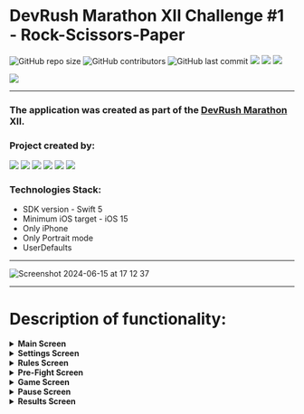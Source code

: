 # DevRush Marathon XII Challenge #1 - Rock-Scissors-Paper
![GitHub repo size](https://img.shields.io/github/repo-size/Qewhouse/EpicRPS)  ![GitHub contributors](https://img.shields.io/github/contributors/Qewhouse/EpicRPS)   ![GitHub last commit](https://img.shields.io/github/last-commit/Qewhouse/EpicRPS) ![][ios] ![][swift] ![][uikit]

![](https://github.com/Qewhouse/EpicRPS/blob/develop/appBanner.gif)

---

### The application was created as part of the <a href="https://t.me/devrush_community/13663">DevRush Marathon</a> XII.

### Project created by:
<p align="left"> 
<a href="https://github.com/Qewhouse">
<img src="https://img.shields.io/badge/Qewhouse (TeamLead)-blue"/></a>
<a href="https://github.com/STASART">
<img src="https://img.shields.io/badge/STASART-red"/></a>
<a href="https://github.com/nurishok">
<img src="https://img.shields.io/badge/nurishok-green"/></a>
<a href="https://github.com/ValentinaPopovaA">
<img src="https://img.shields.io/badge/ValentinaPopovaA-cyan"/></a>
<a href="https://github.com/MaksimIsAvailable">
<img src="https://img.shields.io/badge/MaksimIsAvailable-yellow"/></a>
<a href="https://github.com/Otarkush">
<img src="https://img.shields.io/badge/Otarkush-purple"/></a>

</p>

### Technologies Stack:
* SDK version - Swift 5
* Minimum iOS target - iOS 15
* Only iPhone
* Only Portrait mode
* UserDefaults

---
![Screenshot 2024-06-15 at 17 12 37](https://github.com/Qewhouse/EpicRPS/assets/31271156/b9a1d91a-1af9-4d97-b7f5-4e22c483be42)

---
# Description of functionality:
<details>
<summary><strong>Main Screen</strong></summary>
  
* go to Rules Screen
* proceed to the Game
* go to Settings Screen
* go to Results Screen
  
<a href="https://ibb.co/q9RrpwK"><img src="https://i.ibb.co/Qn6KMGL/main.png" alt="main" width="300" height="650" border="0"></a>
  
</details>

<details>
<summary><strong>Settings Screen</strong></summary>
  
* ability to change game duration
* ability to change device theme from light to dark
* ability to change background music

<a href="https://ibb.co/j3BqprJ"><img src="https://i.ibb.co/frBZcxD/settings.png" alt="settings" width="300" height="650" border="0"></a>

</details>

<details>
<summary><strong>Rules Screen</strong></summary>
  
* description of game rules

<a href="https://ibb.co/YcC6ZCH"><img src="https://i.ibb.co/rxjgsjD/rules.png" alt="rules" width="300" height="650" border="0"></a>

</details>

<details>
<summary><strong>Pre-Fight Screen</strong></summary>
  
* Showing Players and their statistics

<a href="https://ibb.co/YWzkcjM"><img src="https://i.ibb.co/0XgMCJS/pre-fight.png" alt="pre-fight" width="300" height="650" border="0"></a>

</details>

<details>
<summary><strong>Game Screen</strong></summary>
  
* Game screen itself
* ability to pause the game

<a href="https://ibb.co/0QMmPV9"><img src="https://i.ibb.co/wYWBDrQ/fight.png" alt="fight" width="300" height="650" border="0"></a>

</details>

<details>
<summary><strong>Pause Screen</strong></summary>
  
* * current Players' score
* go to Home screen button -> navigates back to Main Screen
* reset game button -> resets the current game and begins new game
* play button -> resumes the current game

<a href="https://ibb.co/9g9PGDN"><img src="https://i.ibb.co/NC6R7vs/pause.png" alt="pause" width="300" height="650" border="0"></a>

</details>

<details>
<summary><strong>Results Screen</strong></summary>
  
* last game results
* go to Home screen button -> navigates back to Main Screen
* reload game button -> immediately starts the new game

<a href="https://ibb.co/QpCGvmv"><img src="https://i.ibb.co/wBw1h6h/results-Win.png" alt="results-Win" width="300" height="650" border="0"></a>
<a href="https://ibb.co/b3vMY62"><img src="https://i.ibb.co/X45r6W3/results-Lost.png" alt="results-Lost" width="300" height="650" border="0"></a>

</details>


[ios]: https://img.shields.io/badge/iOS-15.0-critical
[swift]: https://img.shields.io/badge/-Swift-9cf
[uikit]: https://img.shields.io/badge/-UIKit-blue
